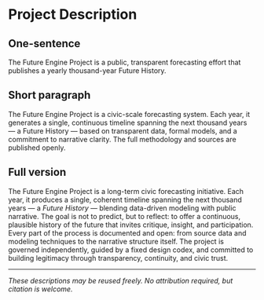 # Project Description

## One-sentence

The Future Engine Project is a public, transparent forecasting effort that publishes a yearly thousand-year Future History.

## Short paragraph

The Future Engine Project is a civic-scale forecasting system. Each year, it generates a single, continuous timeline spanning the next thousand years — a Future History — based on transparent data, formal models, and a commitment to narrative clarity. The full methodology and sources are published openly.

## Full version

The Future Engine Project is a long-term civic forecasting initiative. Each year, it produces a single, coherent timeline spanning the next thousand years — a *Future History* — blending data-driven modeling with public narrative. The goal is not to predict, but to reflect: to offer a continuous, plausible history of the future that invites critique, insight, and participation. Every part of the process is documented and open: from source data and modeling techniques to the narrative structure itself. The project is governed independently, guided by a fixed design codex, and committed to building legitimacy through transparency, continuity, and civic trust.

---

*These descriptions may be reused freely. No attribution required, but citation is welcome.*
